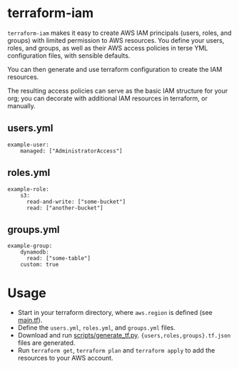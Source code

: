 # terraform-iam
`terraform-iam` makes it easy to create AWS IAM principals (users, roles, and groups) with limited permission to AWS resources. You define your users, roles, and groups, as well as their AWS access policies in terse YML configuration files, with sensible defaults.

You can then generate and use terraform configuration to create the IAM resources.

The resulting access policies can serve as the basic IAM structure for your org; you can decorate with additional IAM resources in terraform, or manually.

## users.yml

```
example-user:
    managed: ["AdministratorAccess"]
```

## roles.yml

```
example-role:
    s3:
      read-and-write: ["some-bucket"]
      read: ["another-bucket"]
```

## groups.yml

```
example-group:
    dynamodb:
      read: ["some-table"]
    custom: true
```

# Usage

* Start in your terraform directory, where `aws.region` is defined (see [main.tf](main.tf)).
* Define the `users.yml`, `roles.yml`, and `groups.yml` files.
* Download and run [scripts/generate_tf.py](scripts/generate_tf.py). `{users,roles,groups}.tf.json` files are generated.
* Run `terraform get`, `terraform plan` and `terraform apply` to add the resources to your AWS account.
